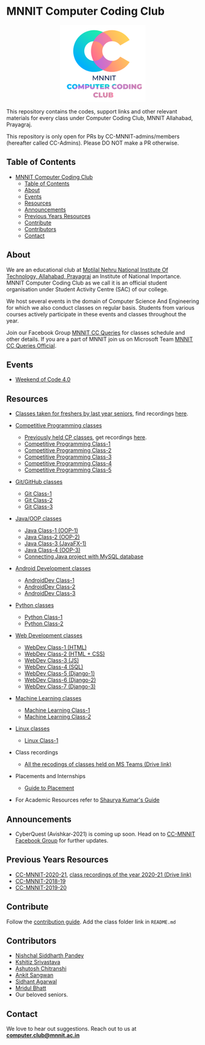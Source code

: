 <head>
    <meta property='og:image' content='{{site.url}}/{{page.image}}'/>
    <meta property='og:type' content='website' />
</head>

# MNNIT Computer Coding Club

<div align="center">
    <img src="./cclogo.png" alt="MNNIT CC Club logo" height=200/>
</div>

This repository contains the codes, support links and other relevant materials for every class under Computer Coding Club, MNNIT Allahabad, Prayagraj.

This repository is only open for PRs by CC-MNNIT-admins/members (hereafter called CC-Admins). Please DO NOT make a PR otherwise.


## Table of Contents

- [MNNIT Computer Coding Club](#mnnit-computer-coding-club)
  - [Table of Contents](#table-of-contents)
  - [About](#about)
  - [Events](#events)
  - [Resources](#resources)
  - [Announcements](#announcements)
  - [Previous Years Resources](#previous-years-resources)
  - [Contribute](#contribute)
  - [Contributors](#contributors)
  - [Contact](#contact)

## About

We are an educational club at [Motilal Nehru National Institute Of Technology, Allahabad, Prayagraj](http://www.mnnit.ac.in/) an Institute of National Importance. MNNIT Computer Coding Club as we call it is an official student organisation under Student Activity Centre (SAC) of our college.

We host several events in the domain of Computer Science And Engineering for which we also conduct classes on regular basis. Students from various courses actively participate in these events and classes throughout the year.

Join our Facebook Group [MNNIT CC Queries](https://www.facebook.com/groups/ccqueries/) for classes schedule and other details.
If you are a part of MNNIT join us on Microsoft Team [MNNIT CC Queries Official](https://bit.ly/ccqueriesteam).

## Events

- [Weekend of Code 4.0](WeekendOfCode)

## Resources

- [Classes taken for freshers by last year seniors](https://github.com/CC-MNNIT/2020-21-Classes/tree/master/Freshers), find recordings [here](https://drive.google.com/drive/folders/1T4PSadZL0A7pgWy3v-9plHNP-OpJgc6S?usp=sharing).

- [Competitive Programming classes](CompetitiveProgramming)
    - [Previously held CP classes](https://github.com/CC-MNNIT/2020-21-Classes/tree/master/Freshers/First_Year_Competitive_Programming), get recordings [here](https://drive.google.com/drive/folders/1yyjYXB__RQWaOCL739X_96e6FHsqJcPQ?usp=sharing).
    - [Competitive Programming Class-1](CompetitiveProgramming/2021_05_05_CPClass-1)
    - [Competitive Programming Class-2](CompetitiveProgramming/2021_08_01_CPClass-2)
    - [Competitive Programming Class-3](CompetitiveProgramming/2021_08_08_CPClass-3)
    - [Competitive Programming Class-4](CompetitiveProgramming/2021_08_15_CPClass-4)
    - [Competitive Programming Class-5](CompetitiveProgramming/2021_08_21_CPClass-5)

- [Git/GitHub classes](Git-GitHub)
    - [Git Class-1](Git-GitHub/2021_04_20_GitClass-1)
    - [Git Class-2](Git-GitHub/2021_04_21_GitClass-2)
    - [Git Class-3](Git-GitHub/2021_04_22_GitClass-3)

- [Java/OOP classes](Java)
    - [Java Class-1 (OOP-1)](Java/2021_04_22_JavaClass-1)
    - [Java Class-2 (OOP-2)](Java/2021_04_25_JavaClass-2)
    - [Java Class-3 (JavaFX-1)](Java/2021_04_27_JavaClass-3)
    - [Java Class-4 (OOP-3)](Java/2021_04_30_JavaClass-4)
    - [Connecting Java project with MySQL database](Java/JavaMySQLNotes)

- [Android Development classes](Android)
    - [AndroidDev Class-1](Android/2021_05_09_AndroidClass-1)
    - [AndroidDev Class-2](Android/2021_05_11_AndroidClass-2)
    - [AndroidDev Class-3](Android/2021_05_13_AndroidClass-3)

- [Python classes](Python)
    - [Python Class-1](Python/2021_05_06_PythonClass-1)
    - [Python Class-2](Python/2021_05_08_PythonClass-2)

- [Web Development classes](WebDev)
    - [WebDev Class-1 (HTML)](WebDev/2021_04_24_WebClass-1)
    - [WebDev Class-2 (HTML + CSS)](WebDev/2021_04_26_WebClass-2)
    - [WebDev Class-3 (JS)](WebDev/2021_04_28_WebClass-3)
    - [WebDev Class-4 (SQL)](WebDev/2021_05_01_WebClass-4)
    - [WebDev Class-5 (Django-1)](WebDev/2021_05_10_WebClass-5)
    - [WebDev Class-6 (Django-2)](WebDev/2021_05_12_WebClass-6)
    - [WebDev Class-7 (Django-3)](WebDev/2021_05_14_WebClass-7)

- [Machine Learning classes](MachineLearning)
    - [Machine Learning Class-1](MachineLearning/2021-04-29_ML-Class-1)
    - [Machine Learning Class-2](MachineLearning/2021-05-03_ML-Class-2)

- [Linux classes](Linux)
    - [Linux Class-1](Linux/2021_09_05_LinuxClass-1)

- Class recordings
    - [All the recodings of classes held on MS Teams (Drive link)](https://drive.google.com/drive/folders/14UTduGJfnltoc5sEgNX4Qrq4mCEJdz2K?usp=sharing)

- Placements and Internships
	- [Guide to Placement](Placements)

- For Academic Resources refer to [Shaurya Kumar's Guide](https://shauryashares.weebly.com/)

## Announcements

- CyberQuest (Avishkar-2021) is coming up soon. Head on to [CC-MNNIT Facebook Group](https://www.facebook.com/groups/ccqueries/) for further updates.

## Previous Years Resources

- [CC-MNNIT-2020-21](https://cc-mnnit.github.io/2020-21-Classes/), [class recordings of the year 2020-21 (Drive link)](https://drive.google.com/drive/folders/1VKNH9mT945nq6hFZDk9kSN4ibQhWfj_L?usp=sharing)
- [CC-MNNIT-2018-19](https://cc-mnnit.github.io/2018-19-Classes/)
- [CC-MNNIT-2019-20](https://cc-mnnit.github.io/2019-20-Classes/)

## Contribute

Follow the [contribution guide](./CONTRIBUTING.md). Add the class folder link in `README.md`

## Contributors

* [Nishchal Siddharth Pandey](https://github.com/nisiddharth/)
* [Kshitiz Srivastava](https://github.com/pirateksh/)
* [Ashutosh Chitranshi](https://github.com/ashu12chi/)
* [Ankit Sangwan](https://github.com/ankitsangwan1999/)
* [Sidhant Agarwal](https://github.com/sidhantagar/)
* [Mridul Bhatt](https://github.com/embiway/)
* Our beloved seniors.

## Contact

We love to hear out suggestions. Reach out to us at [<strong>computer.club@mnnit.ac.in</strong>](mailto:computer.club@mnnit.ac.in)
